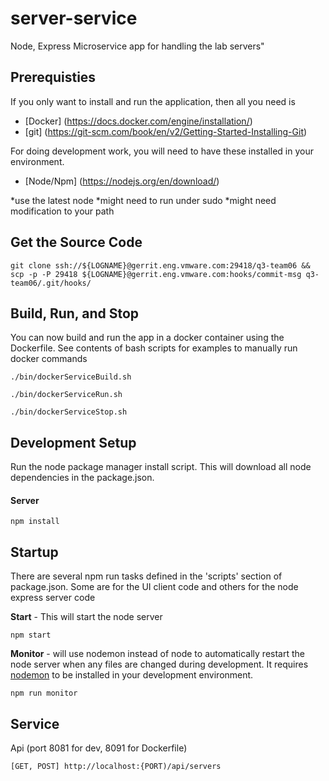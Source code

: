 server-service
==============

Node, Express Microservice app for handling the lab servers" 


## Prerequisties

If you only want to install and run the application, then all you need is 

- [Docker] (https://docs.docker.com/engine/installation/)
- [git] (https://git-scm.com/book/en/v2/Getting-Started-Installing-Git)

For doing development work, you will need to have these installed in your
environment.

- [Node/Npm] (https://nodejs.org/en/download/)

 *use the latest node
 *might need to run under sudo
 *might need modification to your path

## Get the Source Code
```
git clone ssh://${LOGNAME}@gerrit.eng.vmware.com:29418/q3-team06 && scp -p -P 29418 ${LOGNAME}@gerrit.eng.vmware.com:hooks/commit-msg q3-team06/.git/hooks/
```

## Build, Run, and Stop
You can now build and run the app in a docker container using the Dockerfile. 
See contents of bash scripts for examples to manually run docker commands

```
./bin/dockerServiceBuild.sh
```

```
./bin/dockerServiceRun.sh
```

```
./bin/dockerServiceStop.sh
```




## Development Setup

Run the node package manager install script.  This will download all node dependencies in the package.json.

#### Server
```
npm install
```

## Startup

There are several npm run tasks defined in the 'scripts' section of
package.json.  Some are for the UI client code and others for the node 
express server code

**Start** - This will start the node server 
```
npm start
```

**Monitor** - will use nodemon instead of node to automatically restart
the node server when any files are changed during development.  It requires
[nodemon](http://nodemon.io) to be installed in your development environment.
```
npm run monitor
```


## Service

Api (port 8081 for dev, 8091 for Dockerfile)
```
[GET, POST] http://localhost:{PORT)/api/servers
```


